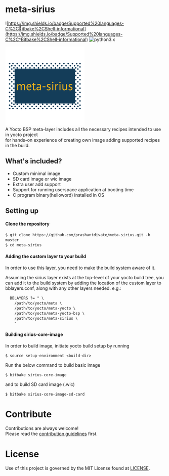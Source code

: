 # meta-sirius
![https://img.shields.io/badge/Supported%20languages-C%2Citbake%2CShell-informational](https://img.shields.io/badge/Supported%20languages-C%2C^Bitbake%2CShell-informational)
![python3.x](https://img.shields.io/badge/python-3.x-brightgreen.svg)

![meta-sirius](layer-logo.png) \
A Yocto BSP meta-layer includes all the necessary recipes intended to use in yocto project \
for hands-on experience of creating own image adding supported recipes in the build.


## What's included?

* Custom minimal image
* SD card image or wic image
* Extra user add support
* Support for running userspace application at booting time
* C program binary(helloword) installed in OS

## Setting up
#### Clone the repository 

```
$ git clone https://github.com/prashantdivate/meta-sirius.git -b master
$ cd meta-sirius
```

#### Adding the custom layer to your build

In order to use this layer, you need to make the build system aware of it.

Assuming the sirius layer exists at the top-level of your
yocto build tree, you can add it to the build system by adding the
location of the custom layer to bblayers.conf, along with any
other layers needed. e.g.:
```
  BBLAYERS ?= " \
    /path/to/yocto/meta \
    /path/to/yocto/meta-yocto \
    /path/to/yocto/meta-yocto-bsp \
    /path/to/yocto/meta-sirius \
    "
```
#### Building sirius-core-image

In order to build image, initiate yocto build setup by running 
```
$ source setup-environment <build-dir>
```
Run the below command to build basic image
```
$ bitbake sirius-core-image
```
and to build SD card image (.wic)
```
$ bitbake sirius-core-image-sd-card
```

# Contribute
Contributions are always welcome!  
Please read the [contribution guidelines](contributing.md) first.

# License
Use of this project is governed by the MIT License found at [LICENSE](./LICENSE).
